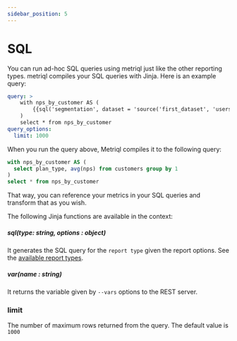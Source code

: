 ```yaml
---
sidebar_position: 5
---
```


# SQL

You can run ad-hoc SQL queries using metriql just like the other reporting types. metriql compiles your SQL queries with Jinja. Here is an example query:

```yml
query: >
    with nps_by_customer AS (
        {{sql('segmentation', dataset = 'source('first_dataset', 'users')', measures=['nps'], dimensions=['plan_type'] )}}
    )
    select * from nps_by_customer
query_options:
  limit: 1000
```


When you run the query above, Metriql compiles it to the following query:

```sql
with nps_by_customer AS (
  select plan_type, avg(nps) from customers group by 1
)
select * from nps_by_customer
```

That way, you can reference your metrics in your SQL queries and transform that as you wish. 

The following Jinja functions are available in the context:

##### sql(type: string, options : object)

It generates the SQL query for the `report type` given the report options. See the [available report types](/query/introduction).



##### var(name : string)

It returns the variable given by `--vars` options to the REST server.


### limit

The number of maximum rows returned from the query. The default value is `1000`
